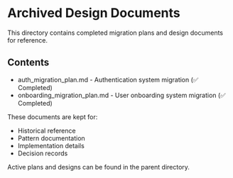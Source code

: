# Archived Design Documents

This directory contains completed migration plans and design documents for reference.

## Contents
- auth_migration_plan.md - Authentication system migration (✅ Completed)
- onboarding_migration_plan.md - User onboarding system migration (✅ Completed)

These documents are kept for:
- Historical reference
- Pattern documentation
- Implementation details
- Decision records

Active plans and designs can be found in the parent directory. 